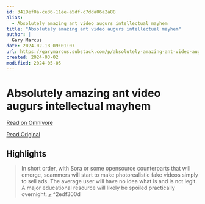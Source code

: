 ```yaml
---
id: 3419ef0a-ce36-11ee-a5df-c7dda06a2a88
alias:
  - Absolutely amazing ant video augurs intellectual mayhem
title: "Absolutely amazing ant video augurs intellectual mayhem"
author: |
  Gary Marcus
date: 2024-02-18 09:01:07
url: https://garymarcus.substack.com/p/absolutely-amazing-ant-video-augurs
created: 2024-03-02
modified: 2024-05-05
---
```


# Absolutely amazing ant video augurs intellectual mayhem

[Read on Omnivore](https://omnivore.app/me/absolutely-amazing-ant-video-augurs-intellectual-mayhem-18dbb4af8c9)

[Read Original](https://garymarcus.substack.com/p/absolutely-amazing-ant-video-augurs)

## Highlights

> In short order, with Sora or some opensource counterparts that will emerge, scammers will start to make photorealistic fake videos simply to sell ads. The average user will have no idea what is and is not legit. A major educational resource will likely be spoiled practically overnight. [⤴️](https://omnivore.app/me/absolutely-amazing-ant-video-augurs-intellectual-mayhem-18dbb4af8c9#2edf300d-c0e1-4932-9f55-8b44e1b56d5d)  ^2edf300d

